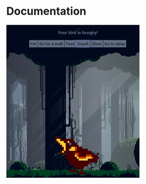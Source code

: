 # Documentation

<img src="https://github.com/DeniseBischof/CC_VBS/blob/master/pictures/Example.png?raw=true" width="350" height="400" />
